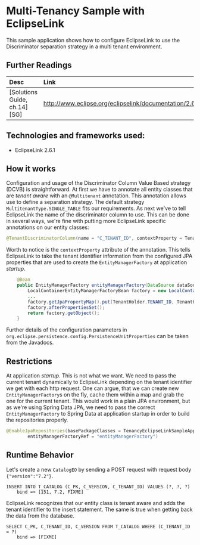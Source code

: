 Multi-Tenancy Sample with EclipseLink
=====================

This sample application shows how to configure EclipseLink to use the Discriminator separation strategy in a multi tenant
environment.

## Further Readings

| Desc | Link |
|:---- |:---- |
| [Solutions Guide, ch.14][SG] | http://www.eclipse.org/eclipselink/documentation/2.6/solutions/multitenancy.htm#CHDBJCJA |

## Technologies and frameworks used:

- EclipseLink 2.6.1

## How it works
Configuration and usage of the Discriminator Column Value Based strategy (DCVB) is straightforward. At first we have to
annotate all entity classes that are *tenant aware* with an `@Multitenant` annotation. This annotation allows use to
define a separation strategy. The default strategy `MultitenantType.SINGLE_TABLE` fits our requirements. As next we've
to tell EclipseLink the name of the discriminator column to use. This can be done in several ways, we're fine with
putting more EclipseLink specific annotations on our entity classes:

```java
@TenantDiscriminatorColumn(name = "C_TENANT_ID", contextProperty = TenantHolder.TENANT_ID)
```

Worth to notice is the `contextProperty` attribute of the annotation. This tells EclipseLink to take the tenant identifier
information from the configured JPA properties that are used to create the `EntityManagerFactory` at application _startup_.

```java
    @Bean
    public EntityManagerFactory entityManagerFactory(DataSource dataSource) {
        LocalContainerEntityManagerFactoryBean factory = new LocalContainerEntityManagerFactoryBean();
        ...
        factory.getJpaPropertyMap().put(TenantHolder.TENANT_ID, TenantHolder.getTenant());
        factory.afterPropertiesSet();
        return factory.getObject();
    }
```

Further details of the configuration parameters in `org.eclipse.persistence.config.PersistenceUnitProperties` can be
taken from the Javadocs.

## Restrictions

At application _startup_. This is not what we want. We need to pass the current tenant dynamically to EclipseLink
depending on the tenant identifier we get with each http request. One can argue, that we can create new `EntityManagerFactory`s
on the fly, cache them within a map and grab the one for the current tenant. This would work in a plain JPA environment,
but as we're using Spring Data JPA, we need to pass the correct `EntityManagerFactory` to Spring Data at application
startup in order to build the repositories properly.

```java
@EnableJpaRepositories(basePackageClasses = TenancyEclipseLinkSampleApplication.class,
        entityManagerFactoryRef = "entityManagerFactory")
```

## Runtime Behavior

Let's create a new `CatalogEO` by sending a POST request with request body `{"version":"7.2"}`.

```
INSERT INTO T_CATALOG (C_PK, C_VERSION, C_TENANT_ID) VALUES (?, ?, ?)
	bind => [151, 7.2, FIXME]
```

EclipseLink recognizes that our entity class is tenant aware and adds the tenant identifier to the insert statement. The
same is true when getting back the data from the database.

```
SELECT C_PK, C_TENANT_ID, C_VERSION FROM T_CATALOG WHERE (C_TENANT_ID = ?)
	bind => [FIXME]
```

